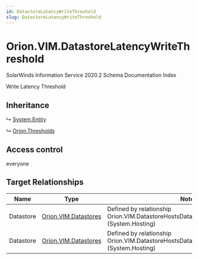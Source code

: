 ```yaml
---
id: DatastoreLatencyWriteThreshold
slug: DatastoreLatencyWriteThreshold
---
```


# Orion.VIM.DatastoreLatencyWriteThreshold

SolarWinds Information Service 2020.2 Schema Documentation Index

Write Latency Threshold

## Inheritance

↳ [System.Entity](./../System/Entity)

↳ [Orion.Thresholds](./../Orion/Thresholds)

## Access control

everyone

## Target Relationships

| Name | Type | Notes |
| ------ | ------ | ------ |
| Datastore | [Orion.VIM.Datastores](./../Orion.VIM/Datastores) | Defined by relationship Orion.VIM.DatastoreHostsDatastoreLatencyWriteThreshold (System.Hosting) |
| Datastore | [Orion.VIM.Datastores](./../Orion.VIM/Datastores) | Defined by relationship Orion.VIM.DatastoreHostsDatastoreLatencyWriteThreshold (System.Hosting) |

